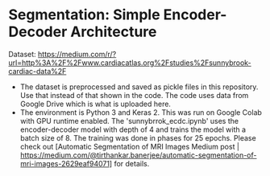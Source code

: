 # Segmentation: Simple Encoder-Decoder Architecture
Dataset: https://medium.com/r/?url=http%3A%2F%2Fwww.cardiacatlas.org%2Fstudies%2Fsunnybrook-cardiac-data%2F

* The dataset is preprocessed and saved as pickle files in this repository. Use that instead of that shown in the code. The code uses data from Google Drive which is what is uploaded here.
* The environment is Python 3 and Keras 2. This was run on Google Colab with GPU runtime enabled.
The 'sunnybrrok_ecdc.ipynb' uses the encoder-decoder model with depth of 4 and trains the model with a batch size of 8. The training was done in phases for 25 epochs.
Please check out [Automatic Segmentation of MRI Images Medium post | https://medium.com/@tirthankar.banerjee/automatic-segmentation-of-mri-images-2629eaf94071] for details.

